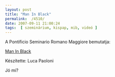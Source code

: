 ```yaml
---
layout: post
title: "Man In Black"
permalink:  /4510/ 
date: 2007-09-11 21:00:24
tags:  [ szeminárium, kispap, mib, videó ] 
---
```

A Pontificio Seminario Romano Maggiore bemutatja:

<a href="/files/MIB.wmv">Man In Black</a>

Készítette: Luca Paoloni

Jó mi?

&nbsp;

